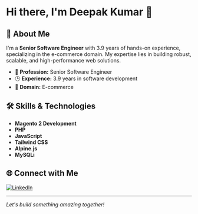 # Hi there, I'm Deepak Kumar 👋

## 🚀 About Me

I'm a **Senior Software Engineer** with 3.9 years of hands-on experience, specializing in the e-commerce domain. My expertise lies in building robust, scalable, and high-performance web solutions.

- 💼 **Profession:** Senior Software Engineer
- 🕒 **Experience:** 3.9 years in software development
- 🛒 **Domain:** E-commerce

## 🛠️ Skills & Technologies

- **Magento 2 Development**
- **PHP**
- **JavaScript**
- **Tailwind CSS**
- **Alpine.js**
- **MySQLi**

## 🌐 Connect with Me

[![LinkedIn](https://img.shields.io/badge/LinkedIn-blue?logo=linkedin)](https://www.linkedin.com/in/deepak-kumar-b8902b1b3)

---

<!--
Feel free to reach out for collaborations, open source projects, or just to connect!
-->

*Let's build something amazing together!*

